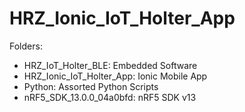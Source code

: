 # HRZ_Ionic_IoT_Holter_App

Folders:
* HRZ_IoT_Holter_BLE: Embedded Software
* HRZ_Ionic_IoT_Holter_App: Ionic Mobile App
* Python: Assorted Python Scripts
* nRF5_SDK_13.0.0_04a0bfd: nRF5 SDK v13
